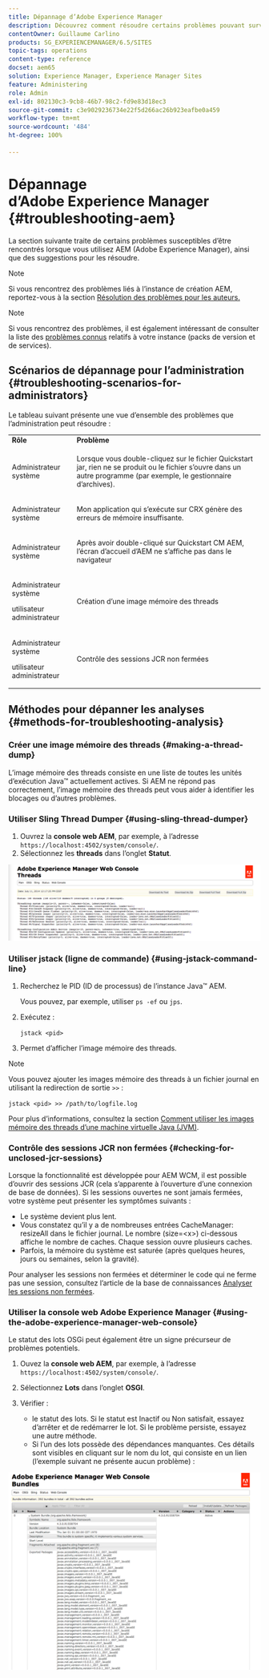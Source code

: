 ```yaml
---
title: Dépannage d’Adobe Experience Manager
description: Découvrez comment résoudre certains problèmes pouvant survenir avec Adobe Experience Manager.
contentOwner: Guillaume Carlino
products: SG_EXPERIENCEMANAGER/6.5/SITES
topic-tags: operations
content-type: reference
docset: aem65
solution: Experience Manager, Experience Manager Sites
feature: Administering
role: Admin
exl-id: 802130c3-9cb8-46b7-98c2-fd9e83d18ec3
source-git-commit: c3e9029236734e22f5d266ac26b923eafbe0a459
workflow-type: tm+mt
source-wordcount: '484'
ht-degree: 100%

---
```


# Dépannage d’Adobe Experience Manager {#troubleshooting-aem}

La section suivante traite de certains problèmes susceptibles d’être rencontrés lorsque vous utilisez AEM (Adobe Experience Manager), ainsi que des suggestions pour les résoudre.

>[!NOTE]
>
>Si vous rencontrez des problèmes liés à l’instance de création AEM, reportez-vous à la section [Résolution des problèmes pour les auteurs.](/help/sites-authoring/troubleshooting.md)

>[!NOTE]
>
>Si vous rencontrez des problèmes, il est également intéressant de consulter la liste des [problèmes connus](/help/release-notes/release-notes.md) relatifs à votre instance (packs de version et de services).

## Scénarios de dépannage pour l’administration {#troubleshooting-scenarios-for-administrators}

Le tableau suivant présente une vue d’ensemble des problèmes que l’administration peut résoudre :

<table>
 <tbody>
  <tr>
   <td><strong>Rôle</strong></td>
   <td><strong>Problème </strong></td>
  </tr>
  <tr>
   <td>Administrateur système</td>
   <td><p>Lorsque vous double-cliquez sur le fichier Quickstart jar, rien ne se produit ou le fichier s’ouvre dans un autre programme (par exemple, le gestionnaire d’archives).</p> </td>
  </tr>
  <tr>
   <td><p>Administrateur système</p> </td>
   <td><p>Mon application qui s’exécute sur CRX génère des erreurs de mémoire insuffisante.</p> </td>
  </tr>
  <tr>
   <td><p>Administrateur système</p> </td>
   <td><p>Après avoir double-cliqué sur Quickstart CM AEM, l’écran d’accueil d’AEM ne s’affiche pas dans le navigateur</p> </td>
  </tr>
  <tr>
   <td><p>Administrateur système</p> <p>utilisateur administrateur</p> </td>
   <td><p>Création d’une image mémoire des threads</p> </td>
  </tr>
  <tr>
   <td><p>Administrateur système</p> <p>utilisateur administrateur</p> </td>
   <td><p>Contrôle des sessions JCR non fermées</p> </td>
  </tr>
 </tbody>
</table>


## Méthodes pour dépanner les analyses {#methods-for-troubleshooting-analysis}

### Créer une image mémoire des threads {#making-a-thread-dump}

L’image mémoire des threads consiste en une liste de toutes les unités d’exécution Java™ actuellement actives. Si AEM ne répond pas correctement, l’image mémoire des threads peut vous aider à identifier les blocages ou d’autres problèmes.

### Utiliser Sling Thread Dumper {#using-sling-thread-dumper}

1. Ouvrez la **console web AEM**, par exemple, à l’adresse `https://localhost:4502/system/console/`.
1. Sélectionnez les **threads** dans l’onglet **Statut**.

![screen_shot_2012-02-13at43925pm](assets/screen_shot_2012-02-13at43925pm.png)

### Utiliser jstack (ligne de commande) {#using-jstack-command-line}

1. Recherchez le PID (ID de processus) de l’instance Java™ AEM.

   Vous pouvez, par exemple, utiliser `ps -ef` ou `jps`.

1. Exécutez :

   `jstack <pid>`

1. Permet d’afficher l’image mémoire des threads.

>[!NOTE]
>
>Vous pouvez ajouter les images mémoire des threads à un fichier journal en utilisant la redirection de sortie `>>` :
>
>`jstack <pid> >> /path/to/logfile.log`

Pour plus d’informations, consultez la section [Comment utiliser les images mémoire des threads d’une machine virtuelle Java (JVM)](https://experienceleague.adobe.com/docs/experience-cloud-kcs/kbarticles/KA-17452.html?lang=fr).

### Contrôle des sessions JCR non fermées {#checking-for-unclosed-jcr-sessions}

Lorsque la fonctionnalité est développée pour AEM WCM, il est possible d’ouvrir des sessions JCR (cela s’apparente à l’ouverture d’une connexion de base de données). Si les sessions ouvertes ne sont jamais fermées, votre système peut présenter les symptômes suivants :

* Le système devient plus lent.
* Vous constatez qu’il y a de nombreuses entrées CacheManager: resizeAll dans le fichier journal. Le nombre (size=&lt;x>) ci-dessous affiche le nombre de caches. Chaque session ouvre plusieurs caches.
* Parfois, la mémoire du système est saturée (après quelques heures, jours ou semaines, selon la gravité).

Pour analyser les sessions non fermées et déterminer le code qui ne ferme pas une session, consultez l’article de la base de connaissances [Analyser les sessions non fermées](https://helpx.adobe.com/fr/experience-manager/kb/AnalyzeUnclosedSessions.html).

### Utiliser la console web Adobe Experience Manager {#using-the-adobe-experience-manager-web-console}

Le statut des lots OSGi peut également être un signe précurseur de problèmes potentiels.

1. Ouvez la **console web AEM**, par exemple, à l’adresse `https://localhost:4502/system/console/`.
1. Sélectionnez **Lots** dans l’onglet **OSGI**.
1. Vérifier :

   * le statut des lots. Si le statut est Inactif ou Non satisfait, essayez d’arrêter et de redémarrer le lot. Si le problème persiste, essayez une autre méthode.
   * Si l’un des lots possède des dépendances manquantes. Ces détails sont visibles en cliquant sur le nom du lot, qui consiste en un lien (l’exemple suivant ne présente aucun problème) :

![screen_shot_2012-02-13at44706pm](assets/screen_shot_2012-02-13at44706pm.png)
